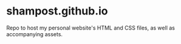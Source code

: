 # shampost.github.io
Repo to host my personal website's HTML and CSS files, as well as accompanying assets.
